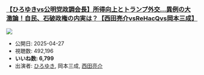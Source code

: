 ### [【ひろゆきvs公明党政調会長】所得向上とトランプ外交...異例の大激論！自民、石破政権の内実は？【西田亮介vsReHacQvs岡本三成】](https://www.youtube.com/watch?v=8Mif2PaKCe4)
[![](https://img.youtube.com/vi/8Mif2PaKCe4/sddefault.jpg)](https://www.youtube.com/watch?v=8Mif2PaKCe4)
-   公開日: 2025-04-27
-   視聴数: 492,196
-   **いいね数: 6,799**
-   出演者: [ひろゆき](/rehacq_fan/people/ひろゆき "wikilink"), 岡本三成, [西田亮介](/rehacq_fan/people/西田亮介 "wikilink")
